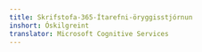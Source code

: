 ```yaml
---
title: Skrifstofa-365-Ítarefni-öryggisstjórnun
inshort: Óskilgreint
translator: Microsoft Cognitive Services
---
```




